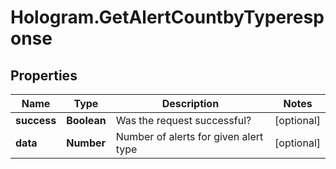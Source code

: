 # Hologram.GetAlertCountbyTyperesponse

## Properties
Name | Type | Description | Notes
------------ | ------------- | ------------- | -------------
**success** | **Boolean** | Was the request successful? | [optional] 
**data** | **Number** | Number of alerts for given alert type | [optional] 



